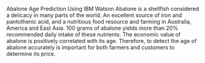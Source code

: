 
Abalone Age Prediction Using IBM Watson
Abalone is a shellfish considered a delicacy in many parts of the world. An excellent source of iron and 
pantothenic acid, and a nutritious food resource and farming in Australia, America and East Asia. 100 grams 
of abalone yields more than 20% recommended daily intake of these nutrients. The economic value of abalone 
is positively correlated with its age. Therefore, to detect the age of abalone accurately is important for both 
farmers and customers to determine its price.

